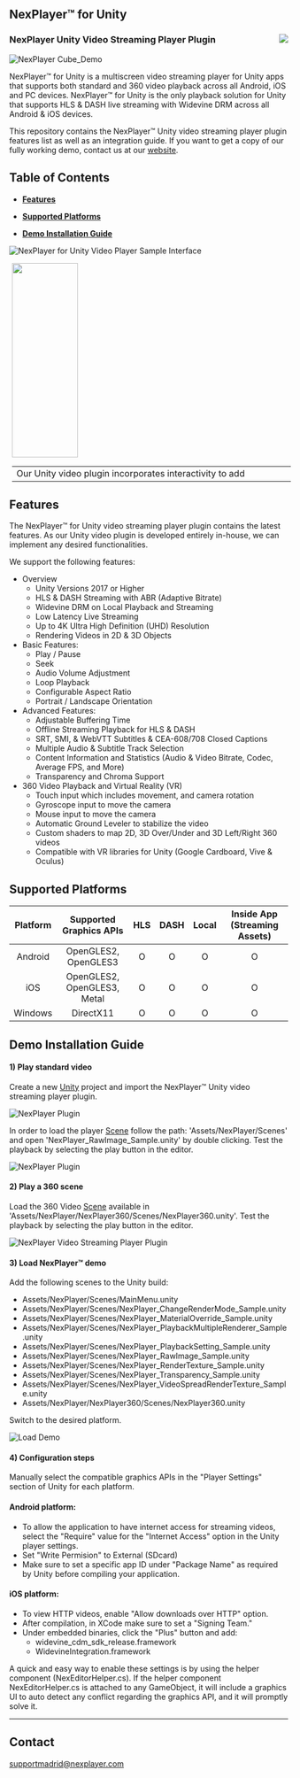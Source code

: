 ## NexPlayer™ for Unity


<h3>NexPlayer Unity Video Streaming Player Plugin<a style="float:right;" href="https://www.nexplayersdk.com/contact?utm_source=github&utm_medium=organic&utm_campaign=unite&utm_content=20190918--unity" target="_blank"><img src="https://github.com/NexPlayer/NexPlayer_Unity_Plugin/blob/master/resources/Request_Demo.png"></img></a></h3>
    
![NexPlayer Cube_Demo](resources/unity_cube_demo3.gif)

NexPlayer™ for Unity is a multiscreen video streaming player for Unity apps that supports both standard and 360 video playback across all Android, iOS and PC devices. NexPlayer™ for Unity is the only playback solution for Unity that supports HLS &amp; DASH live streaming with Widevine DRM across all Android & iOS devices.

This repository contains the NexPlayer™ Unity video streaming player plugin features list as well as an integration guide. If you want to get a copy of our fully working demo, contact us at our [website](https://www.nexplayersdk.com/contact?utm_source=github&utm_medium=organic&utm_campaign=unite&utm_content=20190918--unity).

## Table of Contents

* **[Features](#features)**  

* **[Supported Platforms](#supported-platforms)**

* **[Demo Installation Guide](#demo-installation-guide)**

<img src="https://github.com/NexPlayer/NexPlayer_Unity_Plugin/blob/master/resources/Big%20Buck%20Bunny%20Demo.gif" alt="NexPlayer for Unity Video Player Sample Interface">

<p style="margin-left: 1%; margin-right: 1%;">
  <img src="https://github.com/NexPlayer/NexPlayer_Unity_Plugin/blob/master/resources/Interactivity.gif" width="49%" height="351px" />
  <!--img src="https://github.com/NexPlayer/NexPlayer_Unity_Plugin/blob/master/resources/unity_player_3d_scene_12_13_2019.png" width="49%" height="351px" /--> 
</p>

<table style="margin-left: 1%; margin-right: 1%;">
    <tr>
        <td width="50%">Our Unity video plugin incorporates interactivity to add </td>
        <!--td width="50%">Create virtual live events in Unity using live video and audio streaming.</td-->
    </tr>
</table>

## Features

The NexPlayer™ for Unity video streaming player plugin contains the latest features. As our Unity video plugin is developed entirely in-house, we can implement any desired functionalities. 

We support the following features:

- Overview
    - Unity Versions 2017 or Higher
    - HLS & DASH Streaming with ABR (Adaptive Bitrate)
    - Widevine DRM on Local Playback and Streaming   
    - Low Latency Live Streaming
    - Up to 4K Ultra High Definition (UHD) Resolution
    - Rendering Videos in 2D & 3D Objects
- Basic Features:
    - Play / Pause
    - Seek
    - Audio Volume Adjustment
    - Loop Playback
    - Configurable Aspect Ratio
    - Portrait / Landscape Orientation
- Advanced Features:
    - Adjustable Buffering Time
    - Offline Streaming Playback for HLS & DASH    
    - SRT, SMI, & WebVTT Subtitles & CEA-608/708 Closed Captions 
    - Multiple Audio & Subtitle Track Selection
    - Content Information and Statistics (Audio & Video Bitrate, Codec, Average FPS, and More)
    - Transparency and Chroma Support
- 360 Video Playback and Virtual Reality (VR)
    - Touch input which includes movement, and camera rotation
    - Gyroscope input to move the camera
    - Mouse input to move the camera
    - Automatic Ground Leveler to stabilize the video
    - Custom shaders to map 2D, 3D Over/Under and 3D Left/Right 360 videos
    - Compatible with VR libraries for Unity (Google Cardboard, Vive & Oculus)

## Supported Platforms

| Platform | Supported Graphics APIs | HLS | DASH | Local | Inside App (Streaming Assets) |
| :-----:| :-----:| :-----:| :-----:| :-----:| :-----:|
| Android  | OpenGLES2, OpenGLES3 | O | O | O | O |
| iOS | OpenGLES2, OpenGLES3, Metal | O | O | O | O |
| Windows | DirectX11 | O | O | O | O |

## Demo Installation Guide

#### 1) Play standard video

Create a new [Unity](https://unity3d.com/) project and import the NexPlayer™ Unity video streaming player plugin.

![NexPlayer Plugin](resources/import_package.png)

In order to load the player [Scene](https://docs.unity3d.com/Manual/UsingTheSceneView.html) follow the path: 'Assets/NexPlayer/Scenes' and open 'NexPlayer_RawImage_Sample.unity' by double clicking.
Test the playback by selecting the play button in the editor.

![NexPlayer Plugin](resources/playback_demo1.png)

#### 2) Play a 360 scene

Load the 360 Video [Scene](https://docs.unity3d.com/Manual/UsingTheSceneView.html) available in 'Assets/NexPlayer/NexPlayer360/Scenes/NexPlayer360.unity'.
Test the playback by selecting the play button in the editor.

![NexPlayer Video Streaming Player Plugin](resources/360_scene.gif)

#### 3) Load NexPlayer™ demo

Add the following scenes to the Unity build:

- Assets/NexPlayer/Scenes/MainMenu.unity
- Assets/NexPlayer/Scenes/NexPlayer_ChangeRenderMode_Sample.unity
- Assets/NexPlayer/Scenes/NexPlayer_MaterialOverride_Sample.unity
- Assets/NexPlayer/Scenes/NexPlayer_PlaybackMultipleRenderer_Sample.unity   
- Assets/NexPlayer/Scenes/NexPlayer_PlaybackSetting_Sample.unity
- Assets/NexPlayer/Scenes/NexPlayer_RawImage_Sample.unity   
- Assets/NexPlayer/Scenes/NexPlayer_RenderTexture_Sample.unity   
- Assets/NexPlayer/Scenes/NexPlayer_Transparency_Sample.unity   
- Assets/NexPlayer/Scenes/NexPlayer_VideoSpreadRenderTexture_Sample.unity 
- Assets/NexPlayer/NexPlayer360/Scenes/NexPlayer360.unity

Switch to the desired platform.

![Load Demo](resources/unity_scene_setup.png)


#### 4) Configuration steps

Manually select the compatible graphics APIs in the "Player Settings" section of Unity for each platform.

#### Android platform:

- To allow the application to have internet access for streaming videos, select the "Require" value for the "Internet Access" option in the Unity player settings.
- Set "Write Permision" to External (SDcard)
- Make sure to set a specific app ID under "Package Name" as required by Unity before compiling your application.

#### iOS platform:

- To view HTTP videos, enable "Allow downloads over HTTP" option.
- After compilation, in XCode make sure to set a "Signing Team."
- Under embedded binaries, click the "Plus" button and add:
   - widevine_cdm_sdk_release.framework
   - WidevineIntegration.framework

A quick and easy way to enable these settings is by using the helper component
(NexEditorHelper.cs). If the helper component NexEditorHelper.cs is attached to any GameObject, it will include a graphics UI to
auto detect any conflict regarding the graphics API, and it will promptly solve it.

-------------------


## Contact
[supportmadrid@nexplayer.com](mailto:supportmadrid@nexplayer.com)
